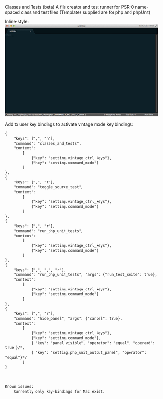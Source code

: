 Classes and Tests (beta) 
A file creator and test runner for PSR-0 name-spaced class and test files (Templates supplied are for php and phpUnit)

Inline-style: 
![alt text](https://github.com/anconaesselmann/ClassesAndTests/blob/master/images/demo1.gif "Demo of simultaneous Class and Test creation")


Add to user key bindings to activate vintage mode key bindings:

    {
        "keys": [",", "n"],
        "command": "classes_and_tests",
        "context":
            [
                {"key": "setting.vintage_ctrl_keys"},
                {"key": "setting.command_mode"}
            ]
    },
    {
        "keys": [",", "t"],
        "command": "toggle_source_test",
        "context":
            [
                {"key": "setting.vintage_ctrl_keys"},
                {"key": "setting.command_mode"}
            ]
    },
    {
        "keys": [",", "r"],
        "command": "run_php_unit_tests",
        "context":
            [
                {"key": "setting.vintage_ctrl_keys"},
                {"key": "setting.command_mode"}
            ]
    },
    {
        "keys": [",", ",", "r"],
        "command": "run_php_unit_tests", "args": {"run_test_suite": true},
        "context":
            [
                {"key": "setting.vintage_ctrl_keys"},
                {"key": "setting.command_mode"}
            ]
    },
    {
        "keys": [",", "r"],
        "command": "hide_panel", "args": {"cancel": true},
        "context":
            [
                {"key": "setting.vintage_ctrl_keys"},
                {"key": "setting.command_mode"},
                { "key": "panel_visible", "operator": "equal", "operand": true }/*,
                { "key": "setting.php_unit_output_panel", "operator": "equal"}*/
            ]
    }



    Known issues:
        Currently only key-bindings for Mac exist.
